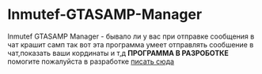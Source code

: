# Inmutef-GTASAMP-Manager
Inmutef GTASAMP Manager - бывало ли у вас при отправке сообщения в чат крашит самп так вот эта программа умеет отправлять сообшение в чат,показать ваши кординаты и т,д **ПРОГРАММА В РАЗРОБОТКЕ** помогите пожалуйста в разработке [писать сюда](mailto:inmutefgames@gmail.com)
